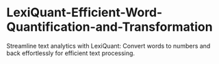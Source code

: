 # LexiQuant-Efficient-Word-Quantification-and-Transformation
Streamline text analytics with LexiQuant: Convert words to numbers and back effortlessly for efficient text processing.
